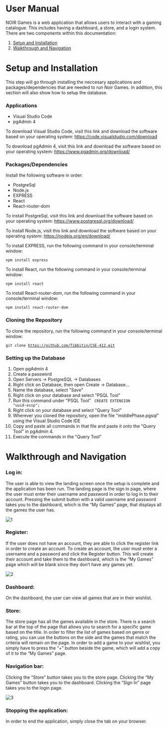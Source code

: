 # User Manual
NOIR Games is a web application that allows users to interact with a gaming catalogue. This includes having a dashboard, a store, and a login system. There are two components within this documentation:

1. [Setup and Installation](#Setup-and-Installation)
2. [Walkthrough and Navigation](#Walkthrough-and-Navigation)

# Setup and Installation
This step will go through installing the neccesary applications and packages/dependencies that are needed to run Noir Games. In addition, this section will also show how to setup the database.

### Applications
* Visual Studio Code
* pgAdmin 4

To download Visual Studio Code, visit this link and download the software based on your operating system: https://code.visualstudio.com/download

To download pgAdmin 4, visit this link and download the software based on your operating system: https://www.pgadmin.org/download/

### Packages/Dependencies
Install the following software in order:
* PostgreSql
* Node.js
* EXPRESS 
* React
* React-router-dom

To install PostgreSql, visit this link and download the software based on your operating system: https://www.postgresql.org/download/

To install Node.js, visit this link and download the software based on your operating system: https://nodejs.org/en/download/

To install EXPRESS, run the following command in your console/terminal window: 

<code>npm install express</code>

To install React, run the following command in your console/terminal window:

<code>npm install react</code>

To install React-router-dom, run the following command in your console/terminal window:

<code>npm install react-router-dom</code>

### Cloning the Repository
To clone the repository, run the following command in your console/terminal window:

<code>git clone https://github.com/Tibbitin/CSE-412.git</code>

### Setting up the Database
1. Open pgAdmin 4
2. Create a password
3. Open Servers -> PostgreSQL -> Databases
4. Right click on Database, then open Create -> Database...
5. Name the database, select "Save"
6. Right click on your database and select "PSQL Tool"
7. Run this command under "PSQL Tool" <code> CREATE EXTENSION "uuid-ossp"; </code>
8. Right click on your database and select "Query Tool"
9. Wherever you cloned the repository, open the file "middlePhase.pgsql" using the Visual Studio Code IDE
10. Copy and paste all commands in that file and paste it onto the "Query Tool" in pgAdmin 4.
11. Execute the commands in the "Query Tool"




# Walkthrough and Navigation
### Log in:
The user is able to view the landing screen once the setup is complete and the application has been run. The landing page is the sign in page, where the user must enter their username and password in order to log in to their account. Pressing the submit button with a valid username and password takes you to the dashboard, which is the “My Games” page, that displays all the games the user has.

![1](https://user-images.githubusercontent.com/78890952/165027133-c27813f6-0d9d-4143-9272-042f34f7349b.PNG)


### Register:
If the user does not have an account, they are able to click the register link in order to create an account. To create an account, the user must enter a username and a password and click the Register button. This will create their account and take them to the dashboard, which is the “My Games” page which will be blank since they don’t have any games yet.

![2](https://user-images.githubusercontent.com/78890952/165027233-5f47f440-313b-40a0-9ca2-54cd7397b3f9.PNG)

### Dashboard:
On the dashboard, the user can view all games that are in their wishlist. 

### Store:
The store page has all the games available in the store. There is a search bar at the top of the page that allows you to search for a specific game based on the title. In order to filter the list of games based on genre or rating, you can use the buttons on the side and the games that match the criteria will remain on the page. In order to add a game to your wishlist, you simply have to press the “+” button beside the game, which will add a copy of it to the “My Games” page. 

### Navigation bar:
Clicking the “Store” button takes you to the store page. Clicking the “My Games” button takes you to the dashboard. Clicking the “Sign In” page takes you to the login page.

![3](https://user-images.githubusercontent.com/78890952/165027244-8ffbf2be-7af9-4cba-8f0d-874e9ff92ee6.PNG)


### Stopping the application:
In order to end the application, simply close the tab on your browser.
